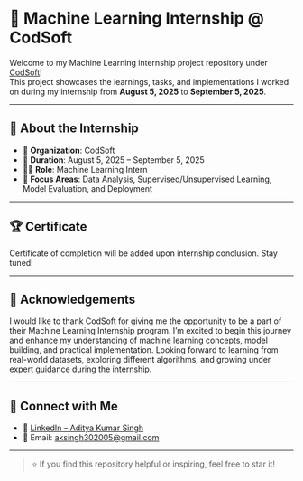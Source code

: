 # 🤖 Machine Learning Internship @ CodSoft

Welcome to my Machine Learning internship project repository under [CodSoft](https://www.codsoft.in/)!  
This project showcases the learnings, tasks, and implementations I worked on during my internship from **August 5, 2025** to **September 5, 2025**.

---

## 🧠 About the Internship

- 🔹 **Organization**: CodSoft  
- 📅 **Duration**: August 5, 2025 – September 5, 2025  
- 🧑‍💻 **Role**: Machine Learning Intern  
- 💼 **Focus Areas**: Data Analysis, Supervised/Unsupervised Learning, Model Evaluation, and Deployment    

---

## 🏆 Certificate

Certificate of completion will be added upon internship conclusion. Stay tuned!

---

## 🙏 Acknowledgements

I would like to thank CodSoft for giving me the opportunity to be a part of their Machine Learning Internship program.
I’m excited to begin this journey and enhance my understanding of machine learning concepts, model building, and practical implementation. Looking forward to learning from real-world datasets, exploring different algorithms, and growing under expert guidance during the internship.

---

## 🔗 Connect with Me

- 🔗 [LinkedIn – Aditya Kumar Singh](https://www.linkedin.com/in/aditya-singh-rajput2005)
- 📧 Email: aksingh302005@gmail.com 

---

> ⭐ If you find this repository helpful or inspiring, feel free to star it!
